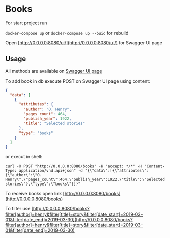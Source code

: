 # Books
For start project run
 
`docker-compose up` or `docker-compose up --buid` for rebuild 


Open [http://0.0.0.0:8080/ui/](http://0.0.0.0:8080/ui/) for Swagger UI page


## Usage

All methods are available on [Swagger UI page](http://0.0.0.0:8080/ui/)

Тo add book in db execute POST on Swagger UI page using content: 

```json
{
  "data": [
    {
      "attributes": {
        "author": "O. Henry",
        "pages_count": 464,
        "publish_year": 1922,
        "title": "Selected stories"
      },
      "type": "books"
    }
  ]
}
```

or execut in shell:
```text
curl -X POST "http://0.0.0.0:8080/books" -H "accept: */*" -H "Content-Type: application/vnd.api+json" -d "{\"data\":[{\"attributes\":{\"author\":\"O. Henry\",\"pages_count\":464,\"publish_year\":1922,\"title\":\"Selected stories\"},\"type\":\"books\"}]}"
```
 
То receive books open link [http://0.0.0.0:8080/books](http://0.0.0.0:8080/books)
 
То filter use [http://0.0.0.0:8080/books?filter[author]=henry&filter[title]=story&filter[date_start]=2019-03-01&filter[date_end]=2019-03-30](http://0.0.0.0:8080/books?filter[author]=henry&filter[title]=story&filter[date_start]=2019-03-01&filter[date_end]=2019-03-30)
